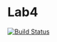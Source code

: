 # Lab4
[![Build Status](https://travis-ci.org/ugurcanlacin/Lab4.svg?branch=master)](https://travis-ci.org/ugurcanlacin/Lab4)